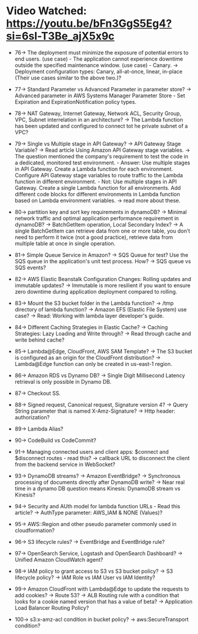 # Video Watched: https://youtu.be/bFn3GgS5Eg4?si=6sl-T3Be_ajX5x9c

- 76-> The deployment must minimize the exposure of potential errors to end users. (use case) - The application cannot experience downtime outside the specified maintenance window. (use case) - Canary. ->  Deployment configuration types: Canary, all-at-once, linear, in-place (Their use cases similar to the above two.)?

- 77-> Standard Parameter vs Advanced Parameter in parameter store? -> Advanced parameter in AWS Systems Manager Parameter Store - Set Expiration and ExpirationNotification policy types.

- 78-> NAT Gateway, Internet Gateway, Network ACL, Security Group, VPC, Subnet interrelation in an architecture? -> The Lambda function has been updated and configured to connect tot he private subnet of a VPC?

- 79-> Single vs Multiple stage in API Gateway? -> API Gateway Stage Variable? -> Read article Using Amazon API Gateway stage variables. -> The question mentioned the company's requirement to test the code in a dedicated, monitored test environment. - Answer: Use multiple stages in API Gateway. Create a Lambda function for each environment. Configure API Gateway stage variables to route traffic to the Lambda function in different environment. - Not: Use multiple stages in API Gateway. Create a single Lambda function for all environments. Add different code  blocks for different environments in Lambda function based on Lambda environment variables. -> read more about these.

- 80-> partition key and sort key requirements in dynamoDB? -> Minimal network traffic and optimal application performance requirement in dynamoDB? -> BatchGetItem operation, Local Secondary Index? -> A single BatchGetItem can retrieve data from one or more table, you don't need to perform it twice (not a good practice), retrieve data from multiple table at once in single operation.

- 81-> Simple Queue Service in Amazon? -> SQS Queue for test? Use the SQS queue in the application's unit test process. How? -> SQS queue vs SQS events?

- 82-> AWS Elastic Beanstalk Configuration Changes: Rolling updates and immutable updates? -> Immutable is more resilient if you want to ensure zero downtime during application deployment compared to rolling.

- 83-> Mount the S3 bucket folder in the Lambda function? -> /tmp directory of lambda function? -> Amazon EFS (Elastic File System) use case? -> Read: Working with lambda layer developer's guide.

- 84-> Different Caching Strategies in Elastic Cache? -> Caching Strategies: Lazy Loading and Write through? -> Read through cache and write behind cache?

- 85-> Lambda@Edge, CloudFront, AWS SAM Template? -> The S3 bucket is configured as an origin for the CloudFront distribution? -> Lambda@Edge function can only be created in us-east-1 region.

- 86-> Amazon RDS vs Dynamo DB? -> Single Digit Millisecond Latency retrieval is only possible in Dynamo DB.

- 87-> Checkout SS.

- 88-> Signed request, Canonical request, Signature version 4? -> Query String parameter that is named X-Amz-Signature? -> Http header: authorization?

- 89-> Lambda Alias?

- 90-> CodeBuild vs CodeCommit?

- 91-> Managing connected users and client apps: $connect and $disconnect routes - read this? -> callback URL to disconnect the client from the backend service in WebSocket?

- 93-> DynamoDB streams? -> Amazon EventBridge? -> Synchronous processing of documents directly after DynamoDB write? -> Near real time in a dynamo DB question means Kinesis: DynamoDB stream vs Kinesis?

- 94-> Security and AUth model for lambda function URLs - Read this article? -> AuthType parameter: AWS_IAM & NONE (Values)? 

- 95-> AWS::Region and other pseudo parameter commonly used in cloudformation? 

- 96-> S3 lifecycle rules? -> EventBridge and EventBridge rule?

- 97-> OpenSearch Service, Logstash and OpenSearch Dashboard? -> Unified Amazon CloudWatch agent?

- 98-> IAM policy to grant access to S3 vs S3 bucket policy? -> S3 lifecycle policy? -> IAM Role vs IAM User vs IAM Identity?

- 99-> Amazon CloudFront with Lambda@Edge to update the requests to add cookies? -> Route 53? -> ALB Routing rule with a condition that looks for a cookie named version that has a value of beta? -> Application Load Balancer Routing Policy?

- 100-> s3:x-amz-acl condition in bucket policy? -> aws:SecureTransport condition?
